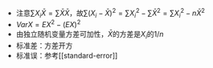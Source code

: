 - 注意$\sum X_i \bar X = \sum \bar X\bar X$，故$\sum (X_i-\bar X)^2=\sum X_i^2-\sum \bar X^2=\sum X_i^2-n\bar X^2$
- $VarX=EX^2-(EX)^2$
- 由独立随机变量方差可加性，$\bar X$的方差是$X_i$的$1/n$
- 标准差：方差开方
- 标准误：参考[[standard-error]]